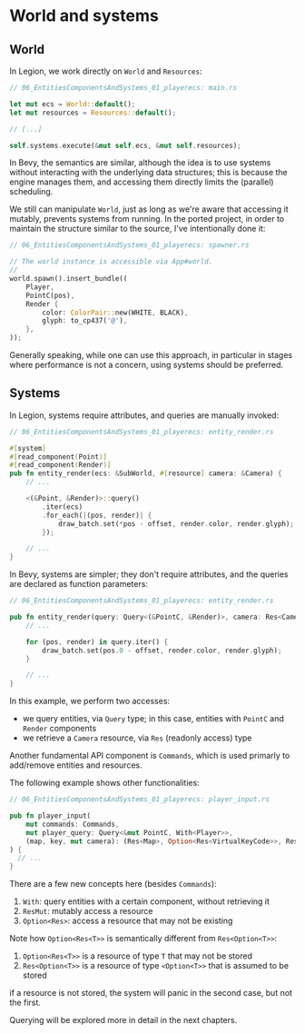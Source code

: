 # World and systems

## World

In Legion, we work directly on `World` and `Resources`:

```rs
// 06_EntitiesComponentsAndSystems_01_playerecs: main.rs

let mut ecs = World::default();
let mut resources = Resources::default();

// [...]

self.systems.execute(&mut self.ecs, &mut self.resources);
```

In Bevy, the semantics are similar, although the idea is to use systems without interacting with the underlying data structures; this is because the engine manages them, and accessing them directly limits the (parallel) scheduling.

We still can manipulate `World`, just as long as we're aware that accessing it mutably, prevents systems from running. In the ported project, in order to maintain the structure similar to the source, I've intentionally done it:

```rs
// 06_EntitiesComponentsAndSystems_01_playerecs: spawner.rs

// The world instance is accessible via App#world.
//
world.spawn().insert_bundle((
    Player,
    PointC(pos),
    Render {
        color: ColorPair::new(WHITE, BLACK),
        glyph: to_cp437('@'),
    },
));
```

Generally speaking, while one can use this approach, in particular in stages where performance is not a concern, using systems should be preferred.

## Systems

In Legion, systems require attributes, and queries are manually invoked:

```rs
// 06_EntitiesComponentsAndSystems_01_playerecs: entity_render.rs

#[system]
#[read_component(Point)]
#[read_component(Render)]
pub fn entity_render(ecs: &SubWorld, #[resource] camera: &Camera) {
    // ...

    <(&Point, &Render)>::query()
        .iter(ecs)
        .for_each(|(pos, render)| {
            draw_batch.set(*pos - offset, render.color, render.glyph);
        });

    // ...
}
```

In Bevy, systems are simpler; they don't require attributes, and the queries are declared as function parameters:

```rs
// 06_EntitiesComponentsAndSystems_01_playerecs: entity_render.rs

pub fn entity_render(query: Query<(&PointC, &Render)>, camera: Res<Camera>) {
    // ...

    for (pos, render) in query.iter() {
        draw_batch.set(pos.0 - offset, render.color, render.glyph);
    }

    // ...
}
```

In this example, we perform two accesses:

- we query entities, via `Query` type; in this case, entities with `PointC` and `Render` components
- we retrieve a `Camera` resource, via `Res` (readonly access) type

Another fundamental API component is `Commands`, which is used primarly to add/remove entities and resources.

The following example shows other functionalities:

```rs
// 06_EntitiesComponentsAndSystems_01_playerecs: player_input.rs

pub fn player_input(
    mut commands: Commands,
    mut player_query: Query<&mut PointC, With<Player>>,
    (map, key, mut camera): (Res<Map>, Option<Res<VirtualKeyCode>>, ResMut<Camera>),
) {
  // ...
}
```

There are a few new concepts here (besides `Commands`):

1. `With`: query entities with a certain component, without retrieving it
1. `ResMut`: mutably access a resource
1. `Option<Res>`: access a resource that may not be existing

Note how `Option<Res<T>>` is semantically different from `Res<Option<T>>`:

1. `Option<Res<T>>` is a resource of type `T` that may not be stored
2. `Res<Option<T>>` is a resource of type `<Option<T>>` that is assumed to be stored

if a resource is not stored, the system will panic in the second case, but not the first.

Querying will be explored more in detail in the next chapters.
